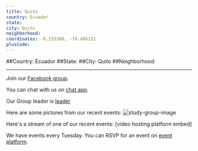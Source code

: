 ```yaml
---
title: Quito
country: Ecuador
state: 
city: Quito
neighborhood: 
coordinates: -0.155388, -78.486231
plusCode:
---
```


##Country: Ecuador
##State: 
##City: Quito
##Neighborhood: 
*****
Join our [Facebook group](https://www.facebook.com/groups/free.code.camp.quito).

You can chat with us on [chat app]().

Our Group leader is [leader]()

Here are some pictures from our recent events:
![study-group-image]()

Here's a stream of one of our recent events:
[video hosting platform embed]

We have events every Tuesday. You can RSVP for an event on [event platform]().
